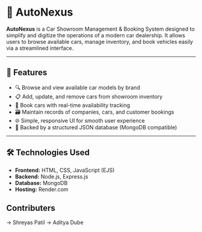 # 🚗 AutoNexus

**AutoNexus** is a Car Showroom Management & Booking System designed to simplify and digitize the operations of a modern car dealership. It allows users to browse available cars, manage inventory, and book vehicles easily via a streamlined interface.

---

## 📌 Features

- 🔍 Browse and view available car models by brand
- 📋 Add, update, and remove cars from showroom inventory
- 🛒 Book cars with real-time availability tracking
- 🗃️ Maintain records of companies, cars, and customer bookings
- 🌐 Simple, responsive UI for smooth user experience
- 💾 Backed by a structured JSON database (MongoDB compatible)

---

## 🛠️ Technologies Used

- **Frontend:** HTML, CSS, JavaScript (EJS)
- **Backend:** Node.js, Express.js
- **Database:** MongoDB 
- **Hosting:** Render.com

## Contributers
-> Shreyas Patil
-> Aditya Dube
